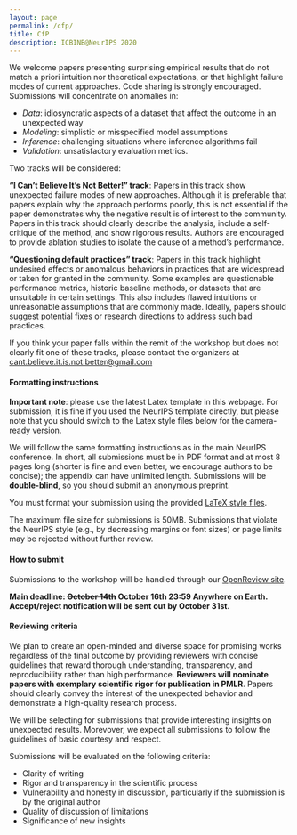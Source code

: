```yaml
---
layout: page
permalink: /cfp/
title: CfP
description: ICBINB@NeurIPS 2020
---
```


We welcome papers presenting surprising empirical results that do not match a priori intuition nor theoretical expectations, or that highlight failure modes of current approaches. Code sharing is strongly encouraged. Submissions will concentrate on anomalies in:
+ *Data*: idiosyncratic aspects of a dataset that affect the outcome in an unexpected way
+ *Modeling*: simplistic or misspecified model assumptions
+ *Inference*: challenging situations where inference algorithms fail
+ *Validation*: unsatisfactory evaluation metrics.

Two tracks will be considered:

**“I Can’t Believe It’s Not Better!” track**: Papers in this track show unexpected failure modes of new approaches. Although it is preferable that papers explain why the approach performs poorly, this is not essential if the paper demonstrates why the negative result is of interest to the community. Papers in this track should clearly describe the analysis, include a self-critique of the method, and show rigorous results. Authors are encouraged to provide ablation studies to isolate the cause of a method’s performance.

**“Questioning default practices” track**: Papers in this track highlight undesired effects or anomalous behaviors in practices that are widespread or taken for granted in the community. Some examples are questionable performance metrics, historic baseline methods, or datasets that are unsuitable in certain settings. This also includes flawed intuitions or unreasonable assumptions that are commonly made. Ideally, papers should suggest potential fixes or research directions to address such bad practices.

If you think your paper falls within the remit of the workshop but does not clearly fit one of these tracks, please contact the organizers at <cant.believe.it.is.not.better@gmail.com>

#### Formatting instructions

**Important note**: please use the latest Latex template in this webpage. For submission, it is fine if you used the NeurIPS template directly, but please note that you should switch to the Latex style files below for the camera-ready version.

We will follow the same formatting instructions as in the main NeurIPS conference. In short, all submissions must be in PDF format and at most 8 pages long (shorter is fine and even better, we encourage authors to be concise); the appendix can have unlimited length. Submissions will be **double-blind**, so you should submit an anonymous preprint.

You must format your submission using the provided [LaTeX style files](https://www.aeoncase.com/link/d4dcff4cae6c03a9a460dfa1).

The maximum file size for submissions is 50MB. Submissions that violate the NeurIPS style (e.g., by decreasing margins or font sizes) or page limits may be rejected without further review.

#### How to submit

Submissions to the workshop will be handled through our [OpenReview site](https://openreview.net/group?id=NeurIPS.cc/2020/Workshop/ICBINB).

**Main deadline: ~~October 14th~~ October 16th 23:59 Anywhere on Earth. Accept/reject notification will be sent out by October 31st.**

<!--**Late-breaking deadline: June 21 23:59 Anywhere on Earth. Accept/reject notification will be sent out July 1st.**-->

<!-- Camera ready versions will be submitted as markdown files through our [GitHub repository page](https://openreview.net/group?id=NeurIPS.cc/2020/Workshop/ICBINB) for publication online. -->

#### Reviewing criteria

We plan to create an open-minded and diverse space for promising works regardless of the final outcome by providing reviewers with concise guidelines that reward thorough understanding, transparency, and reproducibility rather than high performance. **Reviewers will nominate papers with exemplary scientific rigor for publication in PMLR**. Papers should clearly convey the interest of the unexpected behavior and demonstrate a high-quality research process.

<!-- We will be selecting for submissions that provide interesting insights on unexpected results. Morevover, we expect all submissions to follow the guidelines of basic courtesy and respect, and to abide by our [code of conduct](https://i-cant-believe-its-not-better.github.io/neurips2020/coc). While there is no page limit, we encourage authors to be concise. -->
We will be selecting for submissions that provide interesting insights on unexpected results. Morevover, we expect all submissions to follow the guidelines of basic courtesy and respect.
<!-- While there is no page limit, we encourage authors to be concise. -->

Submissions will be evaluated on the following criteria:

<!-- - Adherence to our [code of conduct](https://i-cant-believe-its-not-better.github.io/neurips2020/coc) -->
- Clarity of writing
- Rigor and transparency in the scientific process
- Vulnerability and honesty in discussion, particularly if the submission is by the original author
- Quality of discussion of limitations
- Significance of new insights
